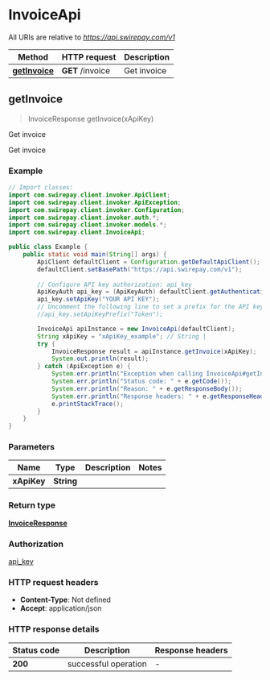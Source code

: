 # InvoiceApi

All URIs are relative to *https://api.swirepay.com/v1*

Method | HTTP request | Description
------------- | ------------- | -------------
[**getInvoice**](InvoiceApi.md#getInvoice) | **GET** /invoice | Get invoice



## getInvoice

> InvoiceResponse getInvoice(xApiKey)

Get invoice

Get invoice

### Example

```java
// Import classes:
import com.swirepay.client.invoker.ApiClient;
import com.swirepay.client.invoker.ApiException;
import com.swirepay.client.invoker.Configuration;
import com.swirepay.client.invoker.auth.*;
import com.swirepay.client.invoker.models.*;
import com.swirepay.client.InvoiceApi;

public class Example {
    public static void main(String[] args) {
        ApiClient defaultClient = Configuration.getDefaultApiClient();
        defaultClient.setBasePath("https://api.swirepay.com/v1");
        
        // Configure API key authorization: api_key
        ApiKeyAuth api_key = (ApiKeyAuth) defaultClient.getAuthentication("api_key");
        api_key.setApiKey("YOUR API KEY");
        // Uncomment the following line to set a prefix for the API key, e.g. "Token" (defaults to null)
        //api_key.setApiKeyPrefix("Token");

        InvoiceApi apiInstance = new InvoiceApi(defaultClient);
        String xApiKey = "xApiKey_example"; // String | 
        try {
            InvoiceResponse result = apiInstance.getInvoice(xApiKey);
            System.out.println(result);
        } catch (ApiException e) {
            System.err.println("Exception when calling InvoiceApi#getInvoice");
            System.err.println("Status code: " + e.getCode());
            System.err.println("Reason: " + e.getResponseBody());
            System.err.println("Response headers: " + e.getResponseHeaders());
            e.printStackTrace();
        }
    }
}
```

### Parameters


Name | Type | Description  | Notes
------------- | ------------- | ------------- | -------------
 **xApiKey** | **String**|  |

### Return type

[**InvoiceResponse**](InvoiceResponse.md)

### Authorization

[api_key](../README.md#api_key)

### HTTP request headers

- **Content-Type**: Not defined
- **Accept**: application/json

### HTTP response details
| Status code | Description | Response headers |
|-------------|-------------|------------------|
| **200** | successful operation |  -  |

